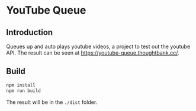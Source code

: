 # YouTube Queue

## Introduction

Queues up and auto plays youtube videos, a project to test out the youtube API. The
result can be seen at <https://youtube-queue.thoughtbank.cc/>.

## Build

```bash
npm install
npm run build
```

The result will be in the `./dist` folder.
